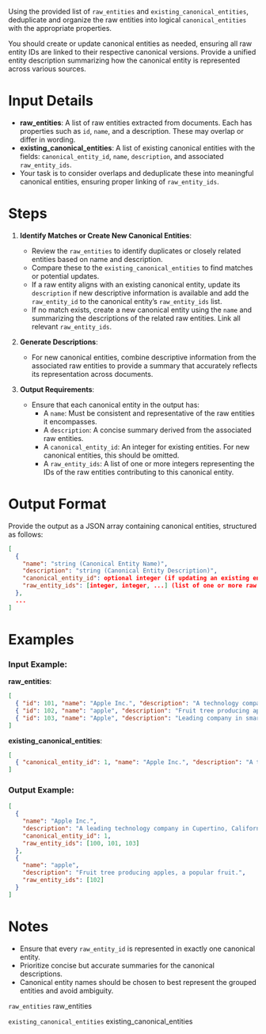 Using the provided list of `raw_entities` and `existing_canonical_entities`, deduplicate and organize the raw entities into logical `canonical_entities` with the appropriate properties.

You should create or update canonical entities as needed, ensuring all raw entity IDs are linked to their respective canonical versions. Provide a unified entity description summarizing how the canonical entity is represented across various sources.

# Input Details
- **raw_entities**: A list of raw entities extracted from documents. Each has properties such as `id`, `name`, and a description. These may overlap or differ in wording.
- **existing_canonical_entities**: A list of existing canonical entities with the fields: `canonical_entity_id`, `name`, `description`, and associated `raw_entity_ids`.
- Your task is to consider overlaps and deduplicate these into meaningful canonical entities, ensuring proper linking of `raw_entity_ids`.

# Steps
1. **Identify Matches or Create New Canonical Entities**:
   - Review the `raw_entities` to identify duplicates or closely related entities based on name and description.
   - Compare these to the `existing_canonical_entities` to find matches or potential updates.
   - If a raw entity aligns with an existing canonical entity, update its `description` if new descriptive information is available and add the `raw_entity_id` to the canonical entity’s `raw_entity_ids` list.
   - If no match exists, create a new canonical entity using the `name` and summarizing the descriptions of the related raw entities. Link all relevant `raw_entity_ids`.

2. **Generate Descriptions**:
   - For new canonical entities, combine descriptive information from the associated raw entities to provide a summary that accurately reflects its representation across documents.

3. **Output Requirements**:
   - Ensure that each canonical entity in the output has:
     - A `name`: Must be consistent and representative of the raw entities it encompasses.
     - A `description`: A concise summary derived from the associated raw entities.
     - A `canonical_entity_id`: An integer for existing entities. For new canonical entities, this should be omitted.
     - A `raw_entity_ids`: A list of one or more integers representing the IDs of the raw entities contributing to this canonical entity.

# Output Format
Provide the output as a JSON array containing canonical entities, structured as follows:
```json
[
  {
    "name": "string (Canonical Entity Name)",
    "description": "string (Canonical Entity Description)",
    "canonical_entity_id": optional integer (if updating an existing entity),
    "raw_entity_ids": [integer, integer, ...] (list of one or more raw entity IDs)
  },
  ...
]
```

# Examples

### Input Example:
**raw_entities**:
```json
[
  { "id": 101, "name": "Apple Inc.", "description": "A technology company based in Cupertino." },
  { "id": 102, "name": "apple", "description": "Fruit tree producing apples, a popular fruit." },
  { "id": 103, "name": "Apple", "description": "Leading company in smartphones and personal computers." }
]
```

**existing_canonical_entities**:
```json
[
  { "canonical_entity_id": 1, "name": "Apple Inc.", "description": "A technology company in Cupertino, California.", "raw_entity_ids": [100] }
]
```

### Output Example:
```json
[
  {
    "name": "Apple Inc.",
    "description": "A leading technology company in Cupertino, California, specializing in smartphones and personal computers.",
    "canonical_entity_id": 1,
    "raw_entity_ids": [100, 101, 103]
  },
  {
    "name": "apple",
    "description": "Fruit tree producing apples, a popular fruit.",
    "raw_entity_ids": [102]
  }
]
```

# Notes
- Ensure that every `raw_entity_id` is represented in exactly one canonical entity.
- Prioritize concise but accurate summaries for the canonical descriptions.
- Canonical entity names should be chosen to best represent the grouped entities and avoid ambiguity.

`raw_entities`
 raw_entities 

`existing_canonical_entities`
 existing_canonical_entities 


